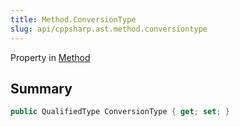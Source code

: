 ```yaml
---
title: Method.ConversionType
slug: api/cppsharp.ast.method.conversiontype
---
```

Property in [Method](/api/cppsharp/ast/method)

## Summary



```csharp
public QualifiedType ConversionType { get; set; }
```

